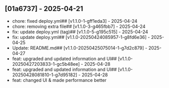 ## [01a6737] - 2025-04-21
- chore: fixed deploy.yml## [v1.1.0-1-gff1eda3] - 2025-04-24
- chore: removing extra file## [v1.1.0-3-g465fbb7] - 2025-04-24
- fix: update deploy.yml (tag)## [v1.1.0-5-g195c515] - 2025-04-24
- fix: update deploy.yml## [v1.1.0-20250424085957-1-g8fd6e36] - 2025-04-25
- Update: README.md## [v1.1.0-20250425075014-1-g7d2c879] - 2025-04-27
- feat: upgraded and updated information and UI## [v1.1.0-20250427203833-1-gc5b48ee] - 2025-04-28
- feat: upgraded and updated information and UI## [v1.1.0-20250428081810-1-g7d95182] - 2025-04-28
- feat: changed UI & made performance better